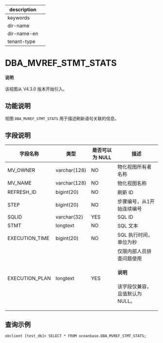 |description||
|---|---|
|keywords||
|dir-name||
|dir-name-en||
|tenant-type||

# DBA_MVREF_STMT_STATS

<main id="notice" type='explain'>
<h4>说明</h4>
<p>该视图从 V4.3.0 版本开始引入。</p>
</main>

## 功能说明

视图 `DBA_MVREF_STMT_STATS` 用于描述刷新语句关联的信息。

## 字段说明

| **字段名称** | **类型** | **是否可以为 NULL** | **描述** |
| --- | --- | --- | --- |
| MV_OWNER | varchar(128) | NO | 物化视图所有者名称 |
| MV_NAME | varchar(128) | NO | 物化视图名称 |
| REFRESH_ID | bigint(20) | NO | 刷新 ID |
| STEP | bigint(20) | NO | 步骤编号，从1开始连续编号 |
| SQLID | varchar(32) | YES | SQL ID |
| STMT | longtext | NO | SQL 文本 |
| EXECUTION_TIME | bigint(20) | NO | SQL 执行时间，单位为秒 |
| EXECUTION_PLAN | longtext | YES | 仅限内部人员排查问题使用<main id="notice" type='explain'> <h4>说明</h4><p>该字段仅兼容，且值默认为 NULL。</p></main> |

## 查询示例

```shell
obclient [test_db]> SELECT * FROM oceanbase.DBA_MVREF_STMT_STATS;
```
